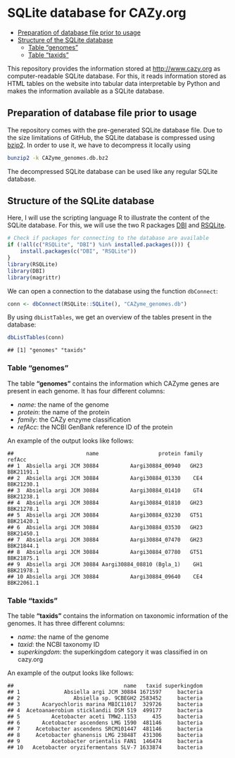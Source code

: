 SQLite database for CAZy.org
================

  - [Preparation of database file prior to
    usage](#preparation-of-database-file-prior-to-usage)
  - [Structure of the SQLite
    database](#structure-of-the-sqlite-database)
      - [Table “genomes”](#table-genomes)
      - [Table “taxids”](#table-taxids)

This repository provides the information stored at <http://www.cazy.org>
as computer-readable SQLite database. For this, it reads information
stored as HTML tables on the website into tabular data interpretable by
Python and makes the information available as a SQLite database.

## Preparation of database file prior to usage

The repository comes with the pre-generated SQLite database file. Due to
the size limitations of GitHub, the SQLite database is compressed using
[bzip2](https://www.sourceware.org/bzip2/). In order to use it, we have
to decompress it locally using

``` bash
bunzip2 -k CAZyme_genomes.db.bz2
```

The decompressed SQLite database can be used like any regular SQLite
database.

## Structure of the SQLite database

Here, I will use the scripting language R to illustrate the content of
the SQLite database. For this, we will use the two R packages
[DBI](https://cran.r-project.org/web/packages/DBI/index.html) and
[RSQLite](https://cran.r-project.org/web/packages/RSQLite/index.html).

``` r
# Check if packages for connecting to the database are available
if (!all(c("RSQLite", "DBI") %in% installed.packages())) {
    install.packages(c("DBI", "RSQLite"))
}
library(RSQLite)
library(DBI)
library(magrittr)
```

We can open a connection to the database using the function `dbConnect`:

``` r
conn <- dbConnect(RSQLite::SQLite(), "CAZyme_genomes.db")
```

By using `dbListTables`, we get an overview of the tables present in the
database:

``` r
dbListTables(conn)
```

    ## [1] "genomes" "taxids"

### Table “genomes”

The table **“genomes”** contains the information which CAZyme genes are
present in each genome. It has four different columns:

  - *name*: the name of the genome
  - *protein*: the name of the protein
  - *family*: the CAZy enzyme classification
  - *refAcc*: the NCBI GenBank reference ID of the protein

An example of the output looks like follows:

    ##                       name                   protein family     refAcc
    ## 1  Absiella argi JCM 30884          Aargi30884_00940   GH23 BBK21191.1
    ## 2  Absiella argi JCM 30884          Aargi30884_01330    CE4 BBK21230.1
    ## 3  Absiella argi JCM 30884          Aargi30884_01410    GT4 BBK21238.1
    ## 4  Absiella argi JCM 30884          Aargi30884_01810   GH23 BBK21278.1
    ## 5  Absiella argi JCM 30884          Aargi30884_03230   GT51 BBK21420.1
    ## 6  Absiella argi JCM 30884          Aargi30884_03530   GH23 BBK21450.1
    ## 7  Absiella argi JCM 30884          Aargi30884_07470   GH23 BBK21844.1
    ## 8  Absiella argi JCM 30884          Aargi30884_07780   GT51 BBK21875.1
    ## 9  Absiella argi JCM 30884 Aargi30884_08810 (Bgla_1)    GH1 BBK21978.1
    ## 10 Absiella argi JCM 30884          Aargi30884_09640    CE4 BBK22061.1

### Table “taxids”

The table **“taxids”** contains the information on taxonomic information
of the genomes. It has three different columns:

  - *name*: the name of the genome
  - *taxid*: the NCBI taxonomy ID
  - *superkingdom*: the superkingdom category it was classified in on
    cazy.org

An example of the output looks like follows:

    ##                                   name   taxid superkingdom
    ## 1              Absiella argi JCM 30884 1671597     bacteria
    ## 2                 Absiella sp. 9CBEGH2 2583452     bacteria
    ## 3       Acaryochloris marina MBIC11017  329726     bacteria
    ## 4  Acetoanaerobium sticklandii DSM 519  499177     bacteria
    ## 5          Acetobacter aceti TMW2.1153     435     bacteria
    ## 6       Acetobacter ascendens LMG 1590  481146     bacteria
    ## 7     Acetobacter ascendens SRCM101447  481146     bacteria
    ## 8     Acetobacter ghanensis LMG 23848T  431306     bacteria
    ## 9          Acetobacter orientalis FAN1  146474     bacteria
    ## 10   Acetobacter oryzifermentans SLV-7 1633874     bacteria
